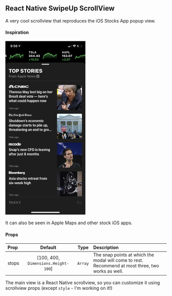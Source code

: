 ## React Native SwipeUp ScrollView

A very cool scrollview that reproduces the iOS Stocks App popup view.

#### Inspiration

<img src="./stocks-app-screenshot.jpeg" width="250" alt="iOS Stocks App" />

It can also be seen in Apple Maps and other stock iOS apps.

#### Props

| Prop  |               Default               |  Type   | Description                                                                                       |
| :---- | :---------------------------------: | :-----: | :------------------------------------------------------------------------------------------------ |
| stops | [100, 400, `Dimensions.Height-100`] | `Array` | The snap points at which the modal will come to rest. Recommend at most three, two works as well. |

The main view is a React Native scrollview, so you can customize it using scrollview props (except `style` - I'm working on it!)
